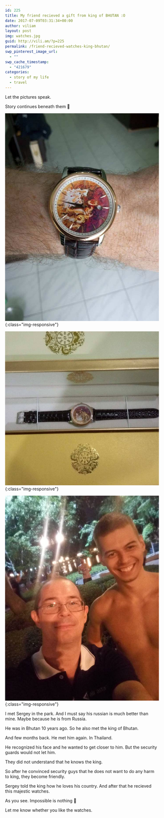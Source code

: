 ```yaml
---
id: 225
title: My friend recieved a gift from king of BHUTAN :O
date: 2017-07-09T03:31:34+00:00
author: viliam
layout: post
img: watches.jpg
guid: http://vili.am/?p=225
permalink: /friend-recieved-watches-king-bhutan/
swp_pinterest_image_url:
  - ""
swp_cache_timestamp:
  - "421679"
categories:
  - story of my life
  - travel
---
```

Let the pictures speak.

Story continues beneath them 🙂

![Watches from king of Bhutan](/images/2017/07/watches001.jpg){:class="img-responsive"}

![Watches from king of Bhutan](/images/2017/07/watches002.jpg){:class="img-responsive"}

![Me and Sergey (the guy who recieved watches from king of Bhutan)](/images/2017/07/watches003.jpg){:class="img-responsive"}

I met Sergey in the park. And I must say his russian is much better than mine. Maybe because he is from Russia.

He was in Bhutan 10 years ago. So he also met the king of Bhutan.

And few months back. He met him again. In Thailand.

He recognized his face and he wanted to get closer to him. But the security guards would not let him.

They did not understand that he knows the king.

So after he convinced security guys that he does not want to do any harm to king, they become friendly.

Sergey told the king how he loves his country. And after that he recieved this majestic watches.

As you see. Impossible is nothing 🙂

Let me know whether you like the watches.

&nbsp;
